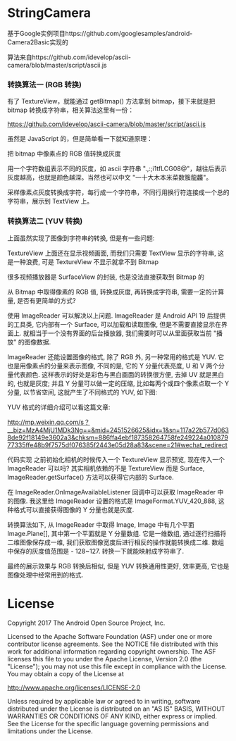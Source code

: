# StringCamera

基于Google实例项目https://github.com/googlesamples/android-Camera2Basic实现的

算法来自https://github.com/idevelop/ascii-camera/blob/master/script/ascii.js



### 转换算法一 (RGB 转换)

有了 TextureView，就能通过 getBitmap() 方法拿到 bitmap，接下来就是把 bitmap 转换成字符串，相关算法这里有一份：

https://github.com/idevelop/ascii-camera/blob/master/script/ascii.js

虽然是 JavaScript 的，但是简单看一下就知道原理：

把 bitmap 中像素点的 RGB 值转换成灰度

用一个字符数组表示不同的灰度，如 ascii 字符串 ".,:;i1tfLCG08@"，越往后表示灰度越高，也就是颜色越深。当然也可以中文 "一十大木本米菜数簇龍龘"。

采样像素点灰度转换成字符，每行成一个字符串，不同行用换行符连接成一个总的字符串，展示到 TextView 上。



### 转换算法二 (YUV 转换)

上面虽然实现了图像到字符串的转换, 但是有一些问题:

TextureView 上面还在显示视频画面, 而我们只需要 TextView 显示的字符串, 这是一种浪费, 可是 TextureView 不显示就拿不到 Bitmap

很多视频播放器是 SurfaceView 的封装, 也是没法直接获取到 Bitmap 的

从 Bitmap 中取得像素的 RGB 值, 转换成灰度, 再转换成字符串, 需要一定的计算量, 是否有更简单的方式?

使用 ImageReader 可以解决以上问题. ImageReader 是 Android API 19 后提供的工具类, 它内部有一个 Surface, 可以加载和读取图像, 但是不需要直接显示在界面上. 就相当于一个没有界面的后台播放器, 我们需要时可以从里面获取当前 "播放" 的图像数据.

ImageReader 还能设置图像的格式, 除了 RGB 外, 另一种常用的格式是 YUV. 它也是用像素点的分量来表示图像, 不同的是, 它的 Y 分量代表亮度, U 和 V 两个分量代表颜色. 这样表示的好处是彩色与黑白画面的转换很方便, 去掉 UV 就是黑白的, 也就是灰度; 并且 Y 分量可以做一定的压缩, 比如每两个或四个像素点取一个 Y 分量, 以节省空间, 这就产生了不同格式的 YUV, 如下图:



YUV 格式的详细介绍可以看这篇文章:

<http://mp.weixin.qq.com/s？__biz=MzA4MjU1MDk3Ng==&mid=2451526625&idx=1&sn=117a22b577d0638de92f18149e3602a3&chksm=886ffa4ebf187358264758fe249224a01087977335ffe48b9f7575df076385f2443e05d28a83&scene=21#wechat_redirect>

代码实现
之前初始化相机的时候传入一个 TextureView 显示预览, 现在传入一个 ImageReader 可以吗? 其实相机依赖的不是 TextureView 而是 Surface, ImageReader.getSurface() 方法可以获得它内部的 Surface.

在 ImageReader.OnImageAvailableListener 回调中可以获取 ImageReader 中的图像.
我这里给 ImageReader 设置的格式是 ImageFormat.YUV_420_888, 这种格式可以直接获得图像的 Y 分量也就是灰度.

转换算法如下, 从 ImageReader 中取得 Image, Image 中有几个平面 Image.Plane[], 其中第一个平面就是 Y 分量数组. 它是一维数组, 通过逐行扫描将二维图像保存成一维, 我们获取图像宽度后进行相反的操作就能转换成二维. 数组中保存的灰度值范围是 - 128~127. 转换一下就能映射成字符串了.



最终的展示效果与 RGB 转换后相似, 但是 YUV 转换通用性更好, 效率更高, 它也是图像处理中经常用到的格式.





# License

Copyright 2017 The Android Open Source Project, Inc.

Licensed to the Apache Software Foundation (ASF) under one or more contributor
license agreements.  See the NOTICE file distributed with this work for
additional information regarding copyright ownership.  The ASF licenses this
file to you under the Apache License, Version 2.0 (the "License"); you may not
use this file except in compliance with the License.  You may obtain a copy of
the License at

http://www.apache.org/licenses/LICENSE-2.0

Unless required by applicable law or agreed to in writing, software
distributed under the License is distributed on an "AS IS" BASIS, WITHOUT
WARRANTIES OR CONDITIONS OF ANY KIND, either express or implied.  See the
License for the specific language governing permissions and limitations under
the License.